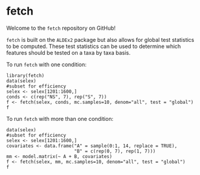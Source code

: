 # fetch
Welcome to the `fetch` repository on GitHub!

`fetch` is built on the `ALDEx2` package but also allows for global test statistics to be computed. These test statistics can be used to determine which features should be tested on a taxa by taxa basis.

To run `fetch` with one condition:

```
library(fetch)
data(selex)
#subset for efficiency
selex <- selex[1201:1600,]
conds <- c(rep("NS", 7), rep("S", 7))
f <- fetch(selex, conds, mc.samples=10, denom="all", test = "global")
f
```

To run `fetch` with more than one condition:

```
data(selex)
#subset for efficiency
selex <- selex[1201:1600,]
covariates <- data.frame("A" = sample(0:1, 14, replace = TRUE),
                         "B" = c(rep(0, 7), rep(1, 7)))
mm <- model.matrix(~ A + B, covariates)
f <- fetch(selex, mm, mc.samples=10, denom="all", test = "global")
f
```
